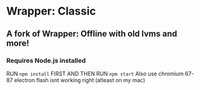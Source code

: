 # Wrapper: Classic

## A fork of Wrapper: Offline with old lvms and more!

### Requires Node.js installed

RUN ```npm install``` FIRST AND THEN RUN ```npm start```
Also use chromium 67-87 electron flash isnt working right (atleast on my mac)
